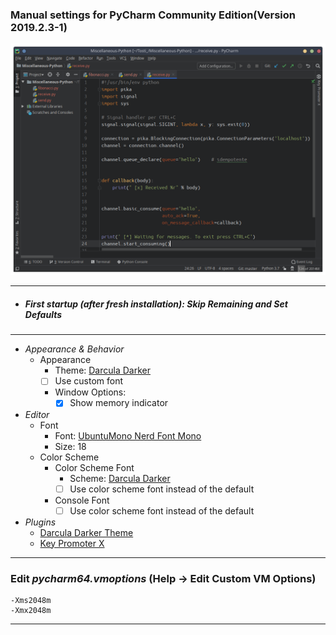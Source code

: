 ### Manual settings for PyCharm Community Edition(Version 2019.2.3-1)

[![PyCharm](Preview.png?raw=true "PyCharm Preview")](https://raw.githubusercontent.com/hungerys/Dotfiles/master/PyCharm-Setup/Preview.png)

---
* ##### *First startup (after fresh installation):* Skip Remaining and Set Defaults
---
* *Appearance & Behavior*
    * Appearance
        * Theme: [Darcula Darker](https://plugins.jetbrains.com/plugin/index?xmlId=com.vecheslav.darculaDarkerTheme)
        * [ ] Use custom font
        * Window Options: 
          * [x] Show memory indicator
* *Editor*
    * Font
        * Font: [UbuntuMono Nerd Font Mono](https://github.com/ryanoasis/nerd-fonts/blob/master/patched-fonts/UbuntuMono/Regular/complete/Ubuntu%20Mono%20Nerd%20Font%20Complete%20Mono.ttf)
        * Size: 18
    * Color Scheme
        * Color Scheme Font
          * Scheme: [Darcula Darker](https://plugins.jetbrains.com/plugin/index?xmlId=com.vecheslav.darculaDarkerTheme)
          * [ ] Use color scheme font instead of the default
        * Console Font
          * [ ] Use color scheme font instead of the default

* *Plugins*
    * [Darcula Darker Theme](https://plugins.jetbrains.com/plugin/index?xmlId=com.vecheslav.darculaDarkerTheme)
    * [Key Promoter X](https://plugins.jetbrains.com/plugin/9792-key-promoter-x)

---

### Edit *pycharm64.vmoptions* (Help -> Edit Custom VM Options)
```
-Xms2048m
-Xmx2048m
```

---